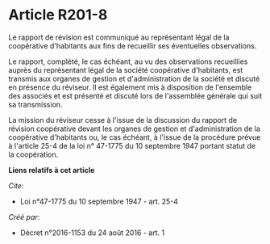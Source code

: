 # Article R201-8

Le rapport de révision est communiqué au représentant légal de la coopérative d'habitants aux fins de recueillir ses
éventuelles observations. 

Le rapport, complété, le cas échéant, au vu des observations recueillies auprès du représentant légal de la société
coopérative d'habitants, est transmis aux organes de gestion et d'administration de la société et discuté en présence du
réviseur. Il est également mis à disposition de l'ensemble des associés et est présenté et discuté lors de l'assemblée
générale qui suit sa transmission. 

La mission du réviseur cesse à l'issue de la discussion du rapport de révision coopérative devant les organes de gestion et
d'administration de la coopérative d'habitants ou, le cas échéant, à l'issue de la procédure prévue à l'article 25-4 de la
loi n° 47-1775 du 10 septembre 1947 portant statut de la coopération.

**Liens relatifs à cet article**

_Cite_:

  - Loi n°47-1775 du 10 septembre 1947 - art. 25-4

_Créé par_:

  - Décret n°2016-1153 du 24 août 2016 - art. 1
